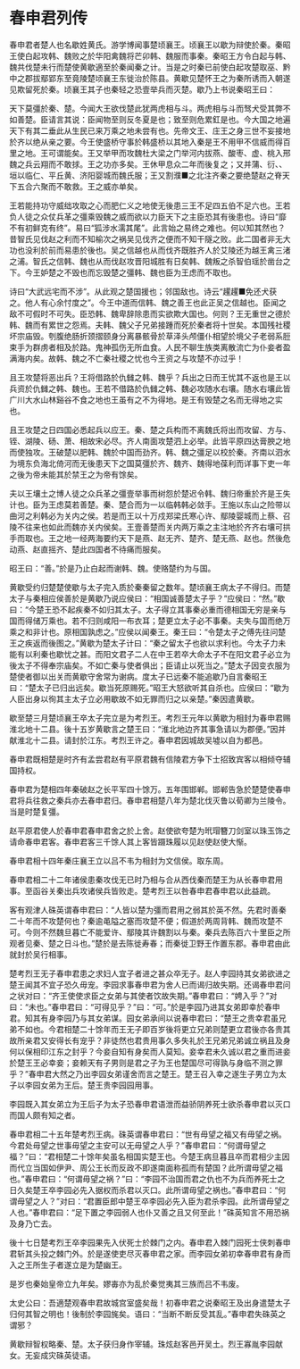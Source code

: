 # 春申君列传

春申君者楚人也名歇姓黄氏。游学博闻事楚顷襄王。顷襄王以歇为辩使於秦。秦昭王使白起攻韩、魏败之於华阳禽魏将芒卯韩、魏服而事秦。秦昭王方令白起与韩、魏共伐楚未行而楚使黄歇適至於秦闻秦之计。当是之时秦已前使白起攻楚取巫、黔中之郡拔鄢郢东至竟陵楚顷襄王东徙治於陈县。黄歇见楚怀王之为秦所诱而入朝遂见欺留死於秦。顷襄王其子也秦轻之恐壹举兵而灭楚。歇乃上书说秦昭王曰：

天下莫彊於秦、楚。今闻大王欲伐楚此犹两虎相与斗。两虎相与斗而驽犬受其弊不如善楚。臣请言其说：臣闻物至则反冬夏是也；致至则危累釭是也。今大国之地遍天下有其二垂此从生民已来万乘之地未尝有也。先帝文王、庄王之身三世不妄接地於齐以绝从亲之要。今王使盛桥守事於韩盛桥以其地入秦是王不用甲不信威而得百里之地。王可谓能矣。王又举甲而攻魏杜大梁之门举河内拔燕、酸枣、虚、桃入邢魏之兵云翔而不敢捄。王之功亦多矣。王休甲息众二年而後复之；又并蒲、衍、、垣以临仁、平丘黄、济阳婴城而魏氏服；王又割濮■之北注齐秦之要绝楚赵之脊天下五合六聚而不敢救。王之威亦单矣。

王若能持功守威绌攻取之心而肥仁义之地使无後患三王不足四五伯不足六也。王若负人徒之众仗兵革之彊乘毁魏之威而欲以力臣天下之主臣恐其有後患也。诗曰“靡不有初鲜克有终”。易曰“狐涉水濡其尾”。此言始之易终之难也。何以知其然也？昔智氏见伐赵之利而不知榆次之祸吴见伐齐之便而不知干隧之败。此二国者非无大功也没利於前而易患於後也。吴之信越也从而伐齐既胜齐人於艾陵还为越王禽三渚之浦。智氏之信韩、魏也从而伐赵攻晋阳城胜有日矣韩、魏叛之杀智伯瑶於凿台之下。今王妒楚之不毁也而忘毁楚之彊韩、魏也臣为王虑而不取也。

诗曰“大武远宅而不涉”。从此观之楚国援也；邻国敌也。诗云“趯趯■免还犬获之。他人有心余忖度之”。今王中道而信韩、魏之善王也此正吴之信越也。臣闻之敌不可假时不可失。臣恐韩、魏卑辞除患而实欲欺大国也。何则？王无重世之德於韩、魏而有累世之怨焉。夫韩、魏父子兄弟接踵而死於秦者将十世矣。本国残社稷坏宗庙毁。刳腹绝肠折颈摺颐身分离暴骸骨於草泽头颅僵仆相望於境父子老弱系脰束手为群虏者相及於路。鬼神孤伤无所血食。人民不聊生族类离散流亡为仆妾者盈满海内矣。故韩、魏之不亡秦社稷之忧也今王资之与攻楚不亦过乎！

且王攻楚将恶出兵？王将借路於仇雠之韩、魏乎？兵出之日而王忧其不返也是王以兵资於仇雠之韩、魏也。王若不借路於仇雠之韩、魏必攻随水右壤。随水右壤此皆广川大水山林谿谷不食之地也王虽有之不为得地。是王有毁楚之名而无得地之实也。

且王攻楚之日四国必悉起兵以应王。秦、楚之兵构而不离魏氏将出而攻留、方与、铚、湖陵、砀、萧、相故宋必尽。齐人南面攻楚泗上必举。此皆平原四达膏腴之地而使独攻。王破楚以肥韩、魏於中国而劲齐。韩、魏之彊足以校於秦。齐南以泗水为境东负海北倚河而无後患天下之国莫彊於齐、魏齐、魏得地葆利而详事下吏一年之後为帝未能其於禁王之为帝有馀矣。

夫以王壤土之博人徒之众兵革之彊壹举事而树怨於楚迟令韩、魏归帝重於齐是王失计也。臣为王虑莫若善楚。秦、楚合而为一以临韩韩必敛手。王施以东山之险带以曲河之利韩必为关内之侯。若是而王以十万戍郑梁氏寒心许、鄢陵婴城而上蔡、召陵不往来也如此而魏亦关内侯矣。王壹善楚而关内两万乘之主注地於齐齐右壤可拱手而取也。王之地一经两海要约天下是燕、赵无齐、楚齐、楚无燕、赵也。然後危动燕、赵直摇齐、楚此四国者不待痛而服矣。

昭王曰：“善。”於是乃止白起而谢韩、魏。使赂楚约为与国。

黄歇受约归楚楚使歇与太子完入质於秦秦留之数年。楚顷襄王病太子不得归。而楚太子与秦相应侯善於是黄歇乃说应侯曰：“相国诚善楚太子乎？”应侯曰：“然。”歇曰：“今楚王恐不起疾秦不如归其太子。太子得立其事秦必重而德相国无穷是亲与国而得储万乘也。若不归则咸阳一布衣耳；楚更立太子必不事秦。夫失与国而绝万乘之和非计也。原相国孰虑之。”应侯以闻秦王。秦王曰：“令楚太子之傅先往问楚王之疾返而後图之。”黄歇为楚太子计曰：“秦之留太子也欲以求利也。今太子力未能有以利秦也歇忧之甚。而阳文君子二人在中王若卒大命太子不在阳文君子必立为後太子不得奉宗庙矣。不如亡秦与使者俱出；臣请止以死当之。”楚太子因变衣服为楚使者御以出关而黄歇守舍常为谢病。度太子已远秦不能追歇乃自言秦昭王曰：“楚太子已归出远矣。歇当死原赐死。”昭王大怒欲听其自杀也。应侯曰：“歇为人臣出身以徇其主太子立必用歇故不如无罪而归之以亲楚。”秦因遣黄歇。

歇至楚三月楚顷襄王卒太子完立是为考烈王。考烈王元年以黄歇为相封为春申君赐淮北地十二县。後十五岁黄歇言之楚王曰：“淮北地边齐其事急请以为郡便。”因并献淮北十二县。请封於江东。考烈王许之。春申君因城故吴墟以自为都邑。

春申君既相楚是时齐有孟尝君赵有平原君魏有信陵君方争下士招致宾客以相倾夺辅国持权。

春申君为楚相四年秦破赵之长平军四十馀万。五年围邯郸。邯郸告急於楚楚使春申君将兵往救之秦兵亦去春申君归。春申君相楚八年为楚北伐灭鲁以荀卿为兰陵令。当是时楚复彊。

赵平原君使人於春申君春申君舍之於上舍。赵使欲夸楚为玳瑁簪刀剑室以珠玉饰之请命春申君客。春申君客三千馀人其上客皆蹑珠履以见赵使赵使大惭。

春申君相十四年秦庄襄王立以吕不韦为相封为文信侯。取东周。

春申君相二十二年诸侯患秦攻伐无已时乃相与合从西伐秦而楚王为从长春申君用事。至函谷关秦出兵攻诸侯兵皆败走。楚考烈王以咎春申君春申君以此益疏。

客有观津人硃英谓春申君曰：“人皆以楚为彊而君用之弱其於英不然。先君时善秦二十年而不攻楚何也？秦逾黾隘之塞而攻楚不便；假道於两周背韩、魏而攻楚不可。今则不然魏旦暮亡不能爱许、鄢陵其许魏割以与秦。秦兵去陈百六十里臣之所观者见秦、楚之日斗也。”楚於是去陈徙寿春；而秦徙卫野王作置东郡。春申君由此就封於吴行相事。

楚考烈王无子春申君患之求妇人宜子者进之甚众卒无子。赵人李园持其女弟欲进之楚王闻其不宜子恐久毋宠。李园求事春申君为舍人已而谒归故失期。还谒春申君问之状对曰：“齐王使使求臣之女弟与其使者饮故失期。”春申君曰：“娉入乎？”对曰：“未也。”春申君曰：“可得见乎？”曰：“可。”於是李园乃进其女弟即幸於春申君。知其有身李园乃与其女弟谋。园女弟承间以说春申君曰：“楚王之贵幸君虽兄弟不如也。今君相楚二十馀年而王无子即百岁後将更立兄弟则楚更立君後亦各贵其故所亲君又安得长有宠乎？非徒然也君贵用事久多失礼於王兄弟兄弟诚立祸且及身何以保相印江东之封乎？今妾自知有身矣而人莫知。妾幸君未久诚以君之重而进妾於楚王王必幸妾；妾赖天有子男则是君之子为王也楚国尽可得孰与身临不测之罪乎？”春申君大然之乃出李园女弟谨舍而言之楚王。楚王召入幸之遂生子男立为太子以李园女弟为王后。楚王贵李园园用事。

李园既入其女弟立为王后子为太子恐春申君语泄而益骄阴养死士欲杀春申君以灭口而国人颇有知之者。

春申君相二十五年楚考烈王病。硃英谓春申君曰：“世有毋望之福又有毋望之祸。今君处毋望之世事毋望之主安可以无毋望之人乎？”春申君曰：“何谓毋望之福？”曰：“君相楚二十馀年矣虽名相国实楚王也。今楚王病旦暮且卒而君相少主因而代立当国如伊尹、周公王长而反政不即遂南面称孤而有楚国？此所谓毋望之福也。”春申君曰：“何谓毋望之祸？”曰：“李园不治国而君之仇也不为兵而养死士之日久矣楚王卒李园必先入据权而杀君以灭口。此所谓毋望之祸也。”春申君曰：“何谓毋望之人？”对曰：“君置臣郎中楚王卒李园必先入臣为君杀李园。此所谓毋望之人也。”春申君曰：“足下置之李园弱人也仆又善之且又何至此！”硃英知言不用恐祸及身乃亡去。

後十七日楚考烈王卒李园果先入伏死士於棘门之内。春申君入棘门园死士侠刺春申君斩其头投之棘门外。於是遂使吏尽灭春申君之家。而李园女弟初幸春申君有身而入之王所生子者遂立是为楚幽王。

是岁也秦始皇帝立九年矣。嫪毐亦为乱於秦觉夷其三族而吕不韦废。

太史公曰：吾適楚观春申君故城宫室盛矣哉！初春申君之说秦昭王及出身遣楚太子归何其智之明也！後制於李园旄矣。语曰：“当断不断反受其乱。”春申君失硃英之谓邪？

黄歇辩智权略秦、楚。太子获归身作宰辅。珠炫赵客邑开吴土。烈王寡胤李园献女。无妄成灾硃英徒语。

